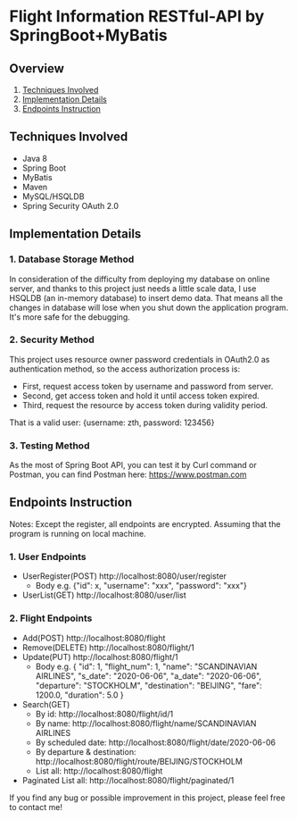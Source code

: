 # Flight Information RESTful-API by SpringBoot+MyBatis

## Overview
1. [Techniques Involved](#Techniques-Involved)
2. [Implementation Details](#Implementation-Details)
3. [Endpoints Instruction](#Endpoints-Instruction)

## Techniques Involved
- Java 8
- Spring Boot
- MyBatis
- Maven
- MySQL/HSQLDB
- Spring Security OAuth 2.0

## Implementation Details
### 1. Database Storage Method
In consideration of the difficulty from deploying my database on 
online server, and thanks to this project just needs a little scale
data, I use HSQLDB (an in-memory database) to insert demo data. That
means all the changes in database will lose when you shut down the 
application program. It's more safe for the debugging.

### 2. Security Method
This project uses resource owner password credentials in OAuth2.0 as 
authentication method, so the access authorization process is:
- First, request access token by username and password from server.
- Second, get access token and hold it until access token expired.
- Third, request the resource by access token during validity period.

That is a valid user: {username: zth, password: 123456}

### 3. Testing Method
As the most of Spring Boot API, you can test it by Curl command or 
Postman, you can find Postman here: https://www.postman.com

## Endpoints Instruction
Notes: Except the register, all endpoints are encrypted. Assuming that
the program is running on local machine.
### 1. User Endpoints
- UserRegister(POST) http://localhost:8080/user/register
  - Body e.g. {"id": x, "username": "xxx", "password": "xxx"}
- UserList(GET) http://localhost:8080/user/list

### 2. Flight Endpoints
- Add(POST) http://localhost:8080/flight
- Remove(DELETE) http://localhost:8080/flight/1
- Update(PUT) http://localhost:8080/flight/1
  - Body e.g. {
    "id": 1,
    "flight_num": 1,
    "name": "SCANDINAVIAN AIRLINES",
    "s_date": "2020-06-06",
    "a_date": "2020-06-06",
    "departure": "STOCKHOLM",
    "destination": "BEIJING",
    "fare": 1200.0,
    "duration": 5.0
    }
- Search(GET)
  - By id: http://localhost:8080/flight/id/1
  - By name: http://localhost:8080/flight/name/SCANDINAVIAN AIRLINES
  - By scheduled date: http://localhost:8080/flight/date/2020-06-06
  - By departure & destination: http://localhost:8080/flight/route/BEIJING/STOCKHOLM
  - List all: http://localhost:8080/flight
- Paginated List all: http://localhost:8080/flight/paginated/1

If you find any bug or possible improvement in this project, please feel free to contact me!
